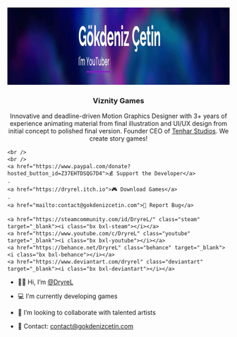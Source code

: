 <!-- CSS Files -->
<link href="assets/boxicons/css/boxicons.min.css" rel="stylesheet">

<!-- PROFILE LOGO -->
<br />
<p align="center">
  <a href="https://github.com/DryreL/">
    <img src="assets/img/Banner.gif" alt="Banner" width="1250" height="175">
  </a>

  <h3 align="center">Viznity Games</h3>

  <p align="center">
    Innovative and deadline-driven Motion Graphics Designer with 3+ years of experience animating material from final illustration and UI/UX design from initial concept to polished final version.
	Founder CEO of <a href="https://tenharstudios.wordpress.com">Tenhar Studios</a>. We create story games!
	
    <br />
	<br />
	<a href="https://www.paypal.com/donate?hosted_button_id=Z37EHTDSQG7D4">💰 Support the Developer</a>
    ·
	<a href="https://dryrel.itch.io">🎮 Download Games</a>
    ·
    <a href="mailto:contact@gokdenizcetin.com">🔴 Report Bug</a>
	
    <a href="https://steamcommunity.com/id/DryreL/" class="steam" target="_blank"><i class="bx bxl-steam"></i></a>
    <a href="https://www.youtube.com/c/DryreL" class="youtube" target="_blank"><i class="bx bxl-youtube"></i></a>
    <a href="https://behance.net/DryreL" class="behance" target="_blank"><i class="bx bxl-behance"></i></a>
	<a href="https://www.deviantart.com/dryrel" class="deviantart" target="_blank"><i class="bx bxl-deviantart"></i></a>

- 👦🏻 Hi, I’m <a href="https://twitter.com/Viznity">@DryreL</a>
- 💻 I’m currently developing games
- 💜 I’m looking to collaborate with talented artists
- 📧 Contact: contact@gokdenizcetin.com

  </p>
</p>

<!---
DryreL/DryreL is a ✨ special ✨ repository because its `README.md` (this file) appears on your GitHub profile.
You can click the Preview link to take a look at your changes.
--->
